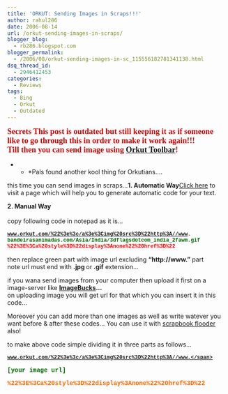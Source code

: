 ```yaml
---
title: 'ORKUT: Sending Images in Scraps!!!'
author: rahul286
date: 2006-08-14
url: /orkut-sending-images-in-scraps/
blogger_blog:
  - rb286.blogspot.com
blogger_permalink:
  - /2006/08/orkut-sending-images-in-sc_115556182781341138.html
dsq_thread_id:
  - 2946412453
categories:
  - Reviews
tags:
  - Bing
  - Orkut
  - Outdated
---
```

<span style="font-weight: bold;font-size: 130%;font-family: lucida grande;color: #cc0000">Secrets This post is outdated but still keeping it as if someone like to go through this in order to make it work again!!!<br /> </span><span style="font-weight: bold;font-size: 130%;font-family: lucida grande;color: #cc0000">Till then you can send image using <a href="http://devilsworkshop.org/2006/08/02/orkut-toolbar-a-must-have-extension/">Orkut Toolbar</a>!</span>

* * *Pals found another kool thing for Orkutians&#8230;.

  
this time you can send images in scraps&#8230;<span style="font-weight: bold">1. Automatic Way</span><a href="http://www.geocities.com/rahulb286/image_scrap.html" onclick="_gaq.push(['_trackEvent', 'outbound-article', 'http://www.geocities.com/rahulb286/image_scrap.html', 'Click here']);" >Click here</a> to visit a page which will help you to generate automatic code for your text.</p> 

<span style="font-weight: bold">2. Manual Way<br /> </span>  
copy following code in notepad as it is&#8230;  
<span style="font-size: 85%"><br /> <span style="font-weight: bold;font-family: courier new;color: #ff0000">www.orkut.com/%22%3e%3c/a%3e%3Cimg%20src%3D%22http%3A//www. <span style="color: #006600">bandeirasanimadas.com/Asia/India/3dflagsdotcom_india_2fawm.gif</span></span><br /> <span style="font-weight: bold;font-family: courier new;color: #ff0000">%22%3E%3Ca%20style%3D%22display%3Anone%22%20href%3D%22</span></span>

then replace green part with image url excluding <span style="font-weight: bold">&#8220;http://www.&#8221;</span> part  
note url must end with <span style="font-weight: bold">.jpg </span>or<span style="font-weight: bold"> .gif</span> extension&#8230;

if you wana send images from your computer then upload it first on a image-server like <span style="font-weight: bold"><a href="http://imagebucks.com/ref.php?owner=rahul286" onclick="_gaq.push(['_trackEvent', 'outbound-article', 'http://imagebucks.com/ref.php?owner=rahul286', 'ImageBucks']);" >ImageBucks</a>&#8230;</span>  
on uploading image you will get url for that which you can insert it in this code&#8230;

Moreover you can add more than one images as well as write watever you want before & after these codes&#8230; You can use it with [scrapbook flooder][1] also!

to make above code simple dividing it in three parts as follows&#8230;  
<span style="font-size: 85%"><br /> <span style="font-weight: bold;font-family: courier new;color: #ff6600">www.orkut.com/%22%3e%3c/a%3e%3Cimg%20src%3D%22http%3A//www.</span></span>

<span style="font-weight: bold;font-family: courier new;color: #006600">[your image url]</span>

<span style="font-weight: bold;font-family: courier new;color: #ff6600">%22%3E%3Ca%20style%3D%22display%3Anone%22%20href%3D%22</span>

 [1]: http://devilsworkshop.org/2006/08/08/orkut-finally-a-scrapbook-flooder-for-new-orkut-codes/
